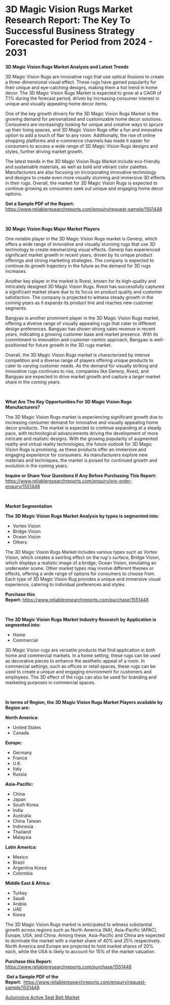 <p><h1>3D Magic Vision Rugs Market Research Report: The Key To Successful Business Strategy Forecasted for Period from 2024 - 2031</h1></p><p><strong>3D Magic Vision Rugs Market Analysis and Latest Trends</strong></p>
<p><p>3D Magic Vision Rugs are innovative rugs that use optical illusions to create a three-dimensional visual effect. These rugs have gained popularity for their unique and eye-catching designs, making them a hot trend in home decor. The 3D Magic Vision Rugs Market is expected to grow at a CAGR of 7.1% during the forecast period, driven by increasing consumer interest in unique and visually appealing home decor items.</p><p>One of the key growth drivers for the 3D Magic Vision Rugs Market is the growing demand for personalized and customizable home decor solutions. Consumers are increasingly looking for unique and creative ways to spruce up their living spaces, and 3D Magic Vision Rugs offer a fun and innovative option to add a touch of flair to any room. Additionally, the rise of online shopping platforms and e-commerce channels has made it easier for consumers to access a wide range of 3D Magic Vision Rugs designs and styles, further driving market growth.</p><p>The latest trends in the 3D Magic Vision Rugs Market include eco-friendly and sustainable materials, as well as bold and vibrant color palettes. Manufacturers are also focusing on incorporating innovative technology and designs to create even more visually stunning and immersive 3D effects in their rugs. Overall, the market for 3D Magic Vision Rugs is expected to continue growing as consumers seek out unique and engaging home decor options.</p></p>
<p><strong>Get a Sample PDF of the Report:&nbsp;</strong> <a href="https://www.reliableresearchreports.com/enquiry/request-sample/1551448">https://www.reliableresearchreports.com/enquiry/request-sample/1551448</a></p>
<p>&nbsp;</p>
<p><strong>3D Magic Vision Rugs Major Market Players</strong></p>
<p><p>One notable player in the 3D Magic Vision Rugs market is Generp, which offers a wide range of innovative and visually stunning rugs that use 3D technology to create mesmerizing visual effects. Generp has experienced significant market growth in recent years, driven by its unique product offerings and strong marketing strategies. The company is expected to continue its growth trajectory in the future as the demand for 3D rugs increases.</p><p>Another key player in the market is Rvest, known for its high-quality and intricately designed 3D Magic Vision Rugs. Rvest has successfully captured a significant market share due to its focus on product quality and customer satisfaction. The company is projected to witness steady growth in the coming years as it expands its product line and reaches new customer segments.</p><p>Bangyao is another prominent player in the 3D Magic Vision Rugs market, offering a diverse range of visually appealing rugs that cater to different design preferences. Bangyao has shown strong sales revenue in recent years, indicating a growing customer base and market presence. With its commitment to innovation and customer-centric approach, Bangyao is well-positioned for future growth in the 3D rugs market.</p><p>Overall, the 3D Magic Vision Rugs market is characterized by intense competition and a diverse range of players offering unique products to cater to varying customer needs. As the demand for visually striking and innovative rugs continues to rise, companies like Generp, Rvest, and Bangyao are expected to drive market growth and capture a larger market share in the coming years.</p></p>
<p>&nbsp;</p>
<p><strong>What Are The Key Opportunities For 3D Magic Vision Rugs Manufacturers?</strong></p>
<p><p>The 3D Magic Vision Rugs market is experiencing significant growth due to increasing consumer demand for innovative and visually appealing home decor products. The market is expected to continue expanding at a steady pace, with technological advancements driving the development of more intricate and realistic designs. With the growing popularity of augmented reality and virtual reality technologies, the future outlook for 3D Magic Vision Rugs is promising, as these products offer an immersive and engaging experience for consumers. As manufacturers explore new materials and techniques, the market is poised for continued growth and evolution in the coming years.</p></p>
<p><strong>Inquire or Share Your Questions If Any Before Purchasing This Report:</strong> <a href="https://www.reliableresearchreports.com/enquiry/pre-order-enquiry/1551448">https://www.reliableresearchreports.com/enquiry/pre-order-enquiry/1551448</a></p>
<p>&nbsp;</p>
<p><strong>Market Segmentation</strong></p>
<p><strong>The 3D Magic Vision Rugs Market Analysis by types is segmented into:</strong></p>
<p><ul><li>Vortex Vision</li><li>Bridge Vision</li><li>Ocean Vision</li><li>Others</li></ul></p>
<p><p>The 3D Magic Vision Rugs Market includes various types such as Vortex Vision, which creates a swirling effect on the rug's surface; Bridge Vision, which displays a realistic image of a bridge; Ocean Vision, simulating an underwater scene. Other market types may involve different themes or effects, offering a wide range of options for consumers to choose from. Each type of 3D Magic Vision Rug provides a unique and immersive visual experience, catering to individual preferences and styles.</p></p>
<p><strong>Purchase this Report:&nbsp;</strong><a href="https://www.reliableresearchreports.com/purchase/1551448">https://www.reliableresearchreports.com/purchase/1551448</a></p>
<p>&nbsp;</p>
<p><strong>The 3D Magic Vision Rugs Market Industry Research by Application is segmented into:</strong></p>
<p><ul><li>Home</li><li>Commercial</li></ul></p>
<p><p>3D Magic Vision rugs are versatile products that find application in both home and commercial markets. In a home setting, these rugs can be used as decorative pieces to enhance the aesthetic appeal of a room. In commercial settings, such as offices or retail spaces, these rugs can be used to create a unique and engaging environment for customers and employees. The 3D effect of the rugs can also be used for branding and marketing purposes in commercial spaces.</p></p>
<p>&nbsp;</p>
<p><strong>In terms of Region, the 3D Magic Vision Rugs Market Players available by Region are:</strong></p>
<p>
    <p> <strong> North America: </strong>
        <ul>
            <li>United States</li>
            <li>Canada</li>
        </ul>
        </p> 
    <p> <strong> Europe: </strong>
        <ul>
            <li>Germany</li>
            <li>France</li>
            <li>U.K.</li>
            <li>Italy</li>
            <li>Russia</li>
        </ul>
        </p> 
    <p> <strong> Asia-Pacific: </strong>
        <ul>
            <li>China</li>
            <li>Japan</li>
            <li>South Korea</li>
            <li>India</li>
            <li>Australia</li>
            <li>China Taiwan</li>
            <li>Indonesia</li>
            <li>Thailand</li>
            <li>Malaysia</li>
        </ul>
        </p> 
    <p> <strong> Latin America: </strong>
        <ul>
            <li>Mexico</li>
            <li>Brazil</li>
            <li>Argentina Korea</li>
            <li>Colombia</li>
        </ul>
        </p> 
    <p> <strong> Middle East & Africa: </strong>
        <ul>
            <li>Turkey</li>
            <li>Saudi</li>
            <li>Arabia</li>
            <li>UAE</li>
            <li>Korea</li>
        </ul>
    </p>
    </p>
<p><p>The 3D Magic Vision Rugs market is anticipated to witness substantial growth across regions such as North America (NA), Asia-Pacific (APAC), Europe, USA, and China. Among these, Asia-Pacific and China are expected to dominate the market with a market share of 40% and 25% respectively. North America and Europe are projected to hold market shares of 20% each, while the USA is likely to account for 15% of the market valuation.</p></p>
<p><strong>Purchase this Report: </strong><a href="https://www.reliableresearchreports.com/purchase/1551448">https://www.reliableresearchreports.com/purchase/1551448</a></p>
<p>&nbsp;<strong>Get a Sample PDF of the Report:&nbsp;&nbsp;</strong><a href="https://www.reliableresearchreports.com/enquiry/request-sample/1551448">https://www.reliableresearchreports.com/enquiry/request-sample/1551448</a></p>
<p><strong></strong></p>
<p><p><a href="https://three-jumbo-f6d.notion.site/Automotive-Active-Seat-Belt-Market-Research-Report-Unlocks-Analysis-on-the-Market-Financial-Status--425112ee9a1449d9ad214e7889274118">Automotive Active Seat Belt Market</a></p></p>
